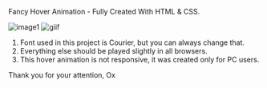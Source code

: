 Fancy Hover Animation - Fully Created With HTML & CSS.

![image1](https://github.com/Okultix/hover-animation-html-css/assets/167861136/5c848206-dd96-4d7f-be92-4cd3639d3b53)
![giif](https://github.com/Okultix/hover-animation-html-css/assets/167861136/0de684d3-4fed-41ac-8871-d6ce4cfacbdd)

1. Font used in this project is Courier, but you can always change that.
2. Everything else should be played slightly in all browsers.
3. This hover animation is not responsive, it was created only for PC users.

Thank you for your attention,
Ox

